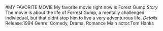 #MY FAVORITE MOVIE
My favorite movie right now is Forest Gump
_Story_
The movie is about the life of Forrest Gump, a mentally challenged
indiviedual, but that didnt stop him to live a very adventurous life.
_Details_
Release:1994
Genre: Comedy, Drama, Romance
Main actor:Tom Hanks

